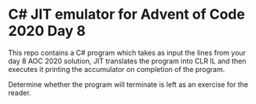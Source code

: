 # C# JIT emulator for Advent of Code 2020 Day 8

This repo contains a C# program which takes as input the lines from your day 8 AOC 2020 solution, JIT translates 
the program into CLR IL and then executes it printing the accumulator on completion of the program.

Determine whether the program will terminate is left as an exercise for the reader.